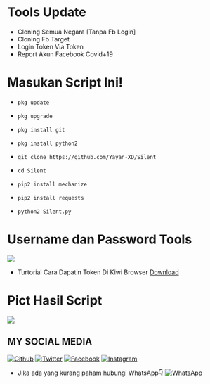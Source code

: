 # Tools Update
* Cloning Semua Negara [Tanpa Fb Login]
* Cloning Fb Target 
* Login Token Via Token
* Report Akun Facebook Covid+19


# Masukan Script Ini!
- `pkg update`

- `pkg upgrade`

- `pkg install git`

- `pkg install python2`

- `git clone https://github.com/Yayan-XD/Silent`

- `cd Silent`

- `pip2 install mechanize`

- `pip2 install requests`

- `python2 Silent.py`

# Username dan Password Tools
<img src="https://github.com/Yayan-XD/Silent/blob/master/Screenshot_20200918_102609-picsay.png" />


* Turtorial Cara Dapatin Token Di Kiwi Browser [Download](https://github.com/Yayan-XD/Maha-Guru/blob/master/Tak%20berjudul%202_540p.mp4)


# Pict Hasil Script

<img src="https://github.com/Yayan-XD/Maha-Guru/blob/master/status_me_status_IMG-20200825-WA0003.jpg" />


## MY SOCIAL MEDIA
[![Github](https://img.shields.io/badge/Github-Ikuti-green?style=for-the-badge&logo=github)](https://github.com/Yayan-XD)
[![Twitter](https://img.shields.io/badge/twitter-Ikuti-blue?style=for-the-badge&logo=Twitter)](https://mobile.twitter.com/moch_xd)
[![Facebook](https://img.shields.io/badge/Facebook-Ikuti-blue?style=for-the-badge&logo=facebook)](https://www.facebook.com/YAYAN.XING.ZUCKERBERG.SR)
[![Instagram](https://img.shields.io/badge/Instagram-Ikuti-red?style=for-the-badge&logo=instagram)](https://Instagram.com/yayanxd_)
* Jika ada yang kurang paham hubungi WhatsApp👇
[![WhatsApp](https://img.shields.io/badge/whatsapp-Hubungi-brightgreen?style=for-the-badge&logo=whatsapp)](https://api.whatsapp.com/brightgreen?phone=+6285603036683)
